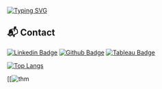 [![Typing SVG](https://readme-typing-svg.demolab.com?font=Fira+Code&pause=1000&color=FFFFFF&repeat=true&width=435&lines=Dave+Roppo+%7C+InfoSec+Analyst)](https://git.io/typing-svg)
## 📬 Contact
[![Linkedin Badge](https://img.shields.io/badge/-LinkedIn-blue?style=flat-square&logo=Linkedin&logoColor=white&link=https://www.linkedin.com/in/david-roppo/)](https://www.linkedin.com/in/dave-roppo/)
[![Github Badge](http://img.shields.io/badge/-Github-black?style=flat-square&logo=github&link=https://github.com/DaveRoppo/)](https://github.com/DaveRoppo) 
[![Tableau Badge](http://img.shields.io/badge/-Tableau-orange?style=flat-square&logo=tableau&logoColor=white&link=https://public.tableau.com/profile/dave.roppo#!/)](https://public.tableau.com/profile/dave.roppo#!/)

[![Top Langs](https://github-readme-stats.vercel.app/api/top-langs/?username=DaveRoppo&layout=compact)](https://github.com/DaveRoppo/github-readme-stats)

[[![thm](https://img.shields.io/badge/TryHackMe-212C42.svg?style=for-the-badge&logo=TryHackMe&logoColor=white)
